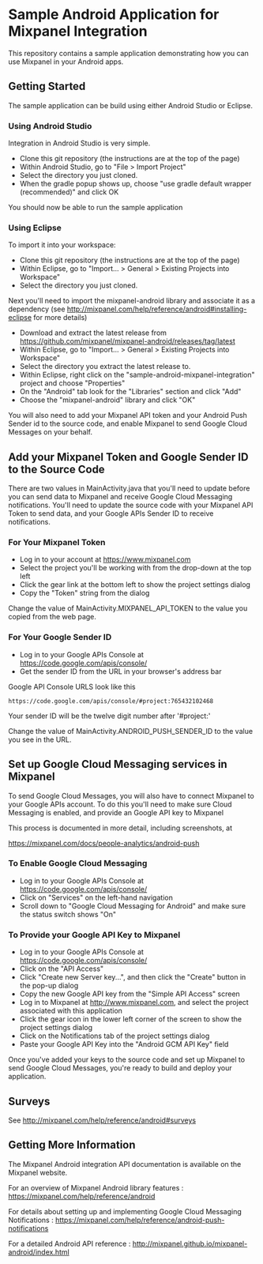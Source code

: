 # Sample Android Application for Mixpanel Integration

This repository contains a sample application demonstrating how you
can use Mixpanel in your Android apps.

## Getting Started

The sample application can be build using either Android Studio or Eclipse.

### Using Android Studio
Integration in Android Studio is very simple.

- Clone this git repository (the instructions are at the top of the page)
- Within Android Studio, go to "File > Import Project"
- Select the directory you just cloned.
- When the gradle popup shows up, choose "use gradle default wrapper (recommended)" and click OK

You should now be able to run the sample application

### Using Eclipse
To import it into your workspace:

- Clone this git repository (the instructions are at the top of the page)
- Within Eclipse, go to "Import... > General > Existing Projects into Workspace"
- Select the directory you just cloned.

Next you'll need to import the mixpanel-android library and associate it as a dependency
(see http://mixpanel.com/help/reference/android#installing-eclipse for more details)

- Download and extract the latest release from https://github.com/mixpanel/mixpanel-android/releases/tag/latest
- Within Eclipse, go to "Import... > General > Existing Projects into Workspace"
- Select the directory you extract the latest release to.
- Within Eclipse, right click on the "sample-android-mixpanel-integration" project and choose "Properties"
- On the "Android" tab look for the "Libraries" section and click "Add"
- Choose the "mixpanel-android" library and click "OK"

You will also need to add your Mixpanel API token and your Android
Push Sender id to the source code, and enable Mixpanel to send Google
Cloud Messages on your behalf.

## Add your Mixpanel Token and Google Sender ID to the Source Code

There are two values in MainActivity.java that you'll need to update
before you can send data to Mixpanel and receive Google Cloud
Messaging notifications. You'll need to update the source code with
your Mixpanel API Token to send data, and your Google APIs Sender ID
to receive notifications.

### For Your Mixpanel Token

- Log in to your account at https://www.mixpanel.com
- Select the project you'll be working with from the drop-down at the top left
- Click the gear link at the bottom left to show the project settings dialog
- Copy the "Token" string from the dialog

Change the value of MainActivity.MIXPANEL_API_TOKEN to the value you
copied from the web page.

### For Your Google Sender ID

- Log in to your Google APIs Console at https://code.google.com/apis/console/
- Get the sender ID from the URL in your browser's address bar

Google API Console URLS look like this

    https://code.google.com/apis/console/#project:765432102468

Your sender ID will be the twelve digit number after '#project:'

Change the value of MainActivity.ANDROID_PUSH_SENDER_ID to the value you see in the URL.

## Set up Google Cloud Messaging services in Mixpanel

To send Google Cloud Messages, you will also have to connect Mixpanel
to your Google APIs account. To do this you'll need to make sure Cloud
Messaging is enabled, and provide an Google API key to Mixpanel

This process is documented in more detail, including screenshots, at

https://mixpanel.com/docs/people-analytics/android-push

### To Enable Google Cloud Messaging

- Log in to your Google APIs Console at https://code.google.com/apis/console/
- Click on "Services" on the left-hand navigation
- Scroll down to "Google Cloud Messaging for Android" and make sure the status switch shows "On"

### To Provide your Google API Key to Mixpanel

- Log in to your Google APIs Console at https://code.google.com/apis/console/
- Click on the "API Access"
- Click "Create new Server key...", and then click the "Create" button in the pop-up dialog
- Copy the new Google API key from the "Simple API Access" screen
- Log in to Mixpanel at http://www.mixpanel.com, and select the project associated with this application
- Click the gear icon in the lower left corner of the screen to show the project settings dialog
- Click on the Notifications tab of the project settings dialog
- Paste your Google API Key into the "Android GCM API Key" field

Once you've added your keys to the source code and set up Mixpanel to
send Google Cloud Messages, you're ready to build and deploy your application.

## Surveys
See http://mixpanel.com/help/reference/android#surveys

## Getting More Information

The Mixpanel Android integration API documentation is available on the Mixpanel website.

For an overview of Mixpanel Android library features
: https://mixpanel.com/help/reference/android

For details about setting up and implementing Google Cloud Messaging Notifications
: https://mixpanel.com/help/reference/android-push-notifications

For a detailed Android API reference
: http://mixpanel.github.io/mixpanel-android/index.html
